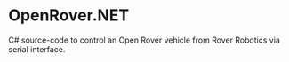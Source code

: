 # OpenRover.NET
C# source-code to control an Open Rover vehicle from Rover Robotics via serial interface.

